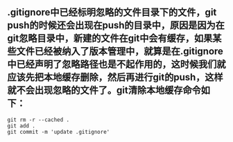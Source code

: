
## .gitignore中已经标明忽略的文件目录下的文件，git push的时候还会出现在push的目录中，原因是因为在git忽略目录中，新建的文件在git中会有缓存，如果某些文件已经被纳入了版本管理中，就算是在.gitignore中已经声明了忽略路径也是不起作用的，这时候我们就应该先把本地缓存删除，然后再进行git的push，这样就不会出现忽略的文件了。git清除本地缓存命令如下：

```
git rm -r --cached .
git add .
git commit -m 'update .gitignore'
```
